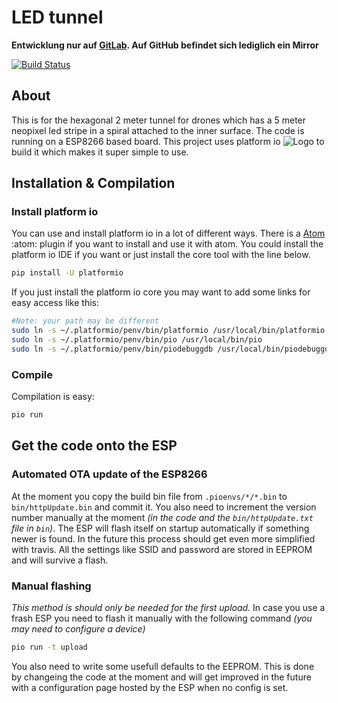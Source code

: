 # LED tunnel

**Entwicklung nur auf [GitLab](https://gitlab.com/ToolboxBodensee/die-erleuchteten/led_tunnel). Auf GitHub befindet sich lediglich ein Mirror**

[![Build Status](https://travis-ci.com/ToolboxBodensee/led_tunnel.svg?branch=master)](https://travis-ci.com/ToolboxBodensee/led_tunnel)
## About
This is for the hexagonal 2 meter tunnel for drones which has a 5 meter neopixel led stripe in a spiral attached to the inner surface. The code is running on a ESP8266 based board.
This project uses platform io ![Logo](https://platformio.org/images/platformio-logo-xs.fd6e881d.png) to build it which makes it super simple to use.

## Installation & Compilation
### Install platform io
You can use and install platform io in a lot of different ways.
There is a [Atom](https://atom.io/) :atom: plugin if you want to install and use it with atom.
You could install the platform io IDE if you want or just install the core tool with the line below.
```bash
pip install -U platformio
```
If you just install the platform io core you may want to add some links for easy access like this:
```bash
#Note: your path may be different
sudo ln -s ~/.platformio/penv/bin/platformio /usr/local/bin/platformio
sudo ln -s ~/.platformio/penv/bin/pio /usr/local/bin/pio
sudo ln -s ~/.platformio/penv/bin/piodebuggdb /usr/local/bin/piodebuggdb
```
### Compile
Compilation is easy:
```bash
pio run
```
## Get the code onto the ESP
### Automated OTA update of the ESP8266
At the moment you copy the build bin file from `.pioenvs/*/*.bin` to `bin/httpUpdate.bin` and commit it.
You also need to increment the version number manually at the moment _(in the code and the `bin/httpUpdate.txt` file in `bin`)_.
The ESP will flash itself on startup automatically if something newer is found.
In the future this process should get even more simplified with travis.
All the settings like SSID and password are stored in EEPROM and will survive a flash.
### Manual flashing
_This method is should only be needed for the first upload._
In case you use a frash ESP you need to flash it manually with the following command _(you may need to configure a device)_
```bash
pio run -t upload
```
You also need to write some usefull defaults to the EEPROM.
This is done by changeing the code at the moment and will get improved in the future with a configuration page hosted by the ESP when no config is set.
